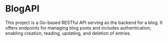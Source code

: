 # BlogAPI
This project is a Go-based RESTful API serving as the backend for a blog. It offers endpoints for managing blog posts and includes authentication, enabling creation, reading, updating, and deletion of entries.
